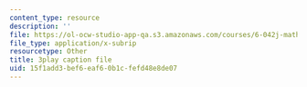 ```yaml
---
content_type: resource
description: ''
file: https://ol-ocw-studio-app-qa.s3.amazonaws.com/courses/6-042j-mathematics-for-computer-science-spring-2015/15f1add3bef6eaf60b1cfefd48e8de07_QzSCf62kzjE.srt
file_type: application/x-subrip
resourcetype: Other
title: 3play caption file
uid: 15f1add3-bef6-eaf6-0b1c-fefd48e8de07
---
```


